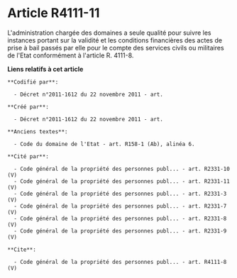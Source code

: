 # Article R4111-11

L'administration chargée des domaines a seule qualité pour suivre les instances portant sur la validité et les conditions
financières des actes de prise à bail passés par elle pour le compte des services civils ou militaires de l'Etat conformément
à l'article R. 4111-8.

**Liens relatifs à cet article**

	**Codifié par**:

	  - Décret n°2011-1612 du 22 novembre 2011 - art.

	**Créé par**:

	  - Décret n°2011-1612 du 22 novembre 2011 - art.

	**Anciens textes**:

	  - Code du domaine de l'Etat - art. R158-1 (Ab), alinéa 6.

	**Cité par**:

	  - Code général de la propriété des personnes publ... - art. R2331-10 (V)
	  - Code général de la propriété des personnes publ... - art. R2331-11 (V)
	  - Code général de la propriété des personnes publ... - art. R2331-3 (V)
	  - Code général de la propriété des personnes publ... - art. R2331-7 (V)
	  - Code général de la propriété des personnes publ... - art. R2331-8 (V)
	  - Code général de la propriété des personnes publ... - art. R2331-9 (V)

	**Cite**:

	  - Code général de la propriété des personnes publ... - art. R4111-8 (V)
